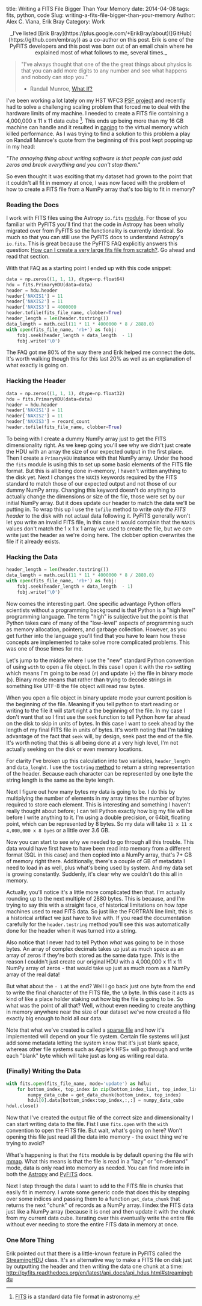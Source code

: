 title: Writing a FITS File Bigger Than Your Memory
date: 2014-04-08
tags: fits, python, code
Slug: writing-a-fits-file-bigger-than-your-memory
Author: Alex C. Viana, Erik Bray
Category: Work

<center>_I've listed [Erik Bray](https://plus.google.com/+ErikBray/about)([GitHub](https://github.com/embray)) as a co-author on this post. Erik is one of the PyFITS developers and this post was born out of an email chain where he explained most of what follows to me, several times._</center>


> "I’ve always thought that one of the the great things about physics is that you can add more digits to any number and see what happens and nobody can stop you."  
> - Randall Munroe, [What If?](https://what-if.xkcd.com/20/)


I've been working a lot lately on my HST WFC3 [PSF project](http://acviana.github.io/tag/psf.html) and recently had to solve a challenging scaling problem that forced me to deal with the hardware limits of my machine. I needed to create a FITS file containing a 4,000,000 x 11 x 11 data cube [^1]. This ends up being more than my 16 GB machine can handle and it resulted in [paging](http://en.wikipedia.org/wiki/Paging) to the virtual memory which killed performance. As I was trying to find a solution to this problem a play on Randall Munroe's quote from the beginning of this post kept popping up in my head:

_"The annoying thing about writing software is that people can just add zeros and break everything and you can't stop them."_ 

So even thought it was exciting that my dataset had grown to the point that it couldn't all fit in memory at once, I was now faced with the problem of how to create a FITS file from a NumPy array that's too big to fit in memory?

### Reading the Docs

I work with FITS files using the Astropy `io.fits` [module](http://astropy.readthedocs.org/en/latest/io/fits/index.html). For those of you familiar with PyFITS you'll find that the code in Astropy has been wholly migrated over from PyFITS so the functionality is currently identical. So much so that you can still use the PyFITS docs to understand Astropy's `io.fits`. This is great because the PyFITS FAQ explicitly answers this question: [How can I create a very large fits file from scratch?](http://pyfits.readthedocs.org/en/latest/appendix/faq.html#how-can-i-create-a-very-large-fits-file-from-scratch). Go ahead and read that section. 

With that FAQ as a starting point I ended up with this code snippet:

```python
data = np.zeros((1, 1, 1), dtype=np.float64)
hdu = fits.PrimaryHDU(data=data)
header = hdu.header
header['NAXIS1'] = 11
header['NAXIS2'] = 11
header['NAXIS3'] = 4000000
header.tofile(fits_file_name, clobber=True)
header_length = len(header.tostring())
data_length = math.ceil(11 * 11 * 4000000 * 8 / 2880.0)
with open(fits_file_name, 'rb+') as fobj:
    fobj.seek(header_length + data_length  - 1)
    fobj.write('\0')
```

The FAQ got me 80% of the way there and Erik helped me connect the dots. It's worth walking though this for this last 20% as well as an explanation of what exactly is going on.

### Hacking the Header

```python
data = np.zeros((1, 1, 1), dtype=np.float32)
hdu = fits.PrimaryHDU(data=data)
header = hdu.header
header['NAXIS1'] = 11
header['NAXIS2'] = 11
header['NAXIS3'] = record_count
header.tofile(fits_file_name, clobber=True)
```

To being with I create a dummy NumPy array just to get the FITS dimensionality right. As we keep going you'll see why we didn't just create the HDU with an array the size of our expected output in the first place. Then I create a `PrimaryHDU` instance with that NumPy array. Under the hood the `fits` module is using this to set up some basic elements of the FITS file format. But this is all being done in-memory, I haven't written anything to the disk yet. Next I changes the `NAXIS` keywords required by the FITS standard to match those of our expected output and not those of our dummy NumPy array. Changing this keyword doesn't do anything to actually change the dimensions or size of the file, those were set by our initial NumPy array. But it does update our header to match the data we'll be putting in. To wrap this up I use the `tofile` method to write _only the FITS header_ to the disk with not actual data following it. PyFITS generally won't let you write an invalid FITS file, in this case it would complain that the `NAXIS` values don't match the 1 x 1 x 1 array we used to create the file, but we _can_ write just the header as we're doing here. The clobber option overwrites the file if it already exists. 

### Hacking the Data

```python
header_length = len(header.tostring())
data_length = math.ceil(11 * 11 * 4000000 * 8 / 2880.0)
with open(fits_file_name, 'rb+') as fobj:
    fobj.seek(header_length + data_length  - 1)
    fobj.write('\0')
```

Now comes the interesting part. One specific advantage Python offers scientists without a programming background is that Python is a "high level" programming language. The term "high" is subjective but the point is that Python takes care of many of the "low-level" aspects of programming such as memory allocation, pointers, and garbage collection. However, as you get further into the language you'll find that you have to learn how these concepts are implemented to take solve more complicated problems. This was one of those times for me.

Let's jump to the middle where I use the "new" standard Python convention of using `with` to open a file object. In this case I open it with the `rb+` setting which means I'm going to be read (`r`) and update (`+`) the file in binary mode (`b`). Binary mode means that rather than trying to decode strings in something like UTF-8 the file object will read raw bytes. 

When you open a file object in binary update mode your current position is the beginning of the file. Meaning if you tell python to start reading or writing to the file it will start right a the beginning of the file. In my case I don't want that so I first use the `seek` function to tell Python how far ahead on the disk to skip in units of bytes. In this case I want to seek ahead by the length of my final FITS file in units of bytes. It's worth noting that I'm taking advantage of the fact that `seek` will, by design, seek past the end of the file. It's worth noting that this is all being done at a very high level, I'm not actually seeking on the disk or even memory locations. 

For clarity I've broken up this calculation into two variables, `header_length` and `data_lenght`. I use the `tostring` [method](http://stsdas.stsci.edu/stsci_python_sphinxdocs_2.13/pyfits/api_docs/api_headers.html?highlight=tostring#pyfits.Header.tostring) to return a string representation of the header. Because each character can be represented by one byte the string length is the same as the byte length.

Next I figure out how many bytes my data is going to be. I do this by multiplying the number of elements in my array times the number of bytes required to store each element. This is interesting and something I haven't really thought about before; I can tell Python exactly how big my file will be before I write anything to it. I'm using a double precision, or 64bit, floating point, which can be represented by 8 bytes. So my data will take `11 x 11 x 4,000,000 x 8 byes` or a little over 3.6 GB. 

Now you can start to see why we needed to go through all this trouble. This data would have first have to have been read into memory from a different format (SQL in this case) and then copied into a NumPy array, that's 7+ GB of memory right there. Additionally, there's a couple of GB of metadata I need to load in as well, plus what's being used by system. And my data set is growing constantly. Suddenly, it's clear why we couldn't do this all in memory. 

Actually, you'll notice it's a little more complicated then that. I'm actually rounding up to the next multiple of 2880 bytes. This is because, and I'm trying to say this with a straight face, of historical limitations on how _tape_ machines used to read FITS data. So just like the FORTRAN line limit, this is a historical artifact we just have to live with. If you read the documentation carefully for the `header.tostring` method you'll see this was automatically done for the header when it was turned into a string.

Also notice that I never had to tell Python _what_ was going to be in those bytes. An array of complex decimals takes up just as much space as an array of zeros if they're both stored as the same data type. _This_ is the reason I couldn't just create our original HDU with a 4,000,000 x 11 x 11 NumPy array of zeros - that would take up just as much room as a NumPy array of the real data! 

But what about the `- 1` at the end? Well I go back just one byte from the end to write the final character of the FITS file, the `\0` byte. In this case it acts as kind of like a place holder staking out how big the file is going to be. So what was the point of all that? Well, without even needing to create anything in memory anywhere near the size of our dataset we've now created a file exactly big enough to hold all our data. 

Note that what we've created is called a [sparse file](http://en.wikipedia.org/wiki/Sparse_file) and how it's implemented will depend on your file system. Certain file systems will just add some metadata letting the system know that it's just blank space, whereas other file systems such as Apple's HFS+ will go through and write each "blank" byte which will take just as long as writing real data.


### (Finally) Writing the Data

```python
with fits.open(fits_file_name, mode='update') as hdlu:
    for bottom_index, top_index in zip(bottom_index_list, top_index_list):
        numpy_data_cube = get_data_chunk(bottom_index, top_index)
        hdul[0].data[bottom_index:top_index,:,:] = numpy_data_cube 
hdul.close() 
```

Now that I've created the output file of the correct size and dimensionality I can start writing data to the file. Fist I use `fits.open` with the `with` convention to open the FITS file. But wait, what's going on here? Won't opening this file just read all the data into memory - the exact thing we're trying to avoid?

What's happening is that the `fits` module is by default opening the file with [mmap](http://en.wikipedia.org/wiki/Mmap). What this means is that the file is read in a "lazy" or "on-demand" mode, data is only read into memory as needed. You can find more info in both the [Astropy](http://astropy.readthedocs.org/en/latest/io/fits/index.html#working-with-large-files
) and [PyFITS](http://pyfits.readthedocs.org/en/latest/appendix/faq.html#how-do-i-open-a-very-large-image-that-won-t-fit-in-memory) docs.

Next I step through the data I want to add to the FITS file in chunks that easily fit in memory. I wrote some generic code that does this by stepping over some indices and passing them to a function `get_data_chunk` that returns the next "chunk" of records as a NumPy array. I index the FITS data just like a NumPy array (because it is one) and then update it with the chunk from my current data cube. Iterating over this eventually write the entire file without ever needing to store the entire FITS data in memory at once.

### One More Thing

Erik pointed out that there is a little-known feature in PyFITS called the [StreamingHDU](https://github.com/spacetelescope/PyFITS/blob/master/lib/pyfits/hdu/streaming.py) class. It's an alternative way to make a FITS file on disk just by outputting the header and then writing the data one chunk at a time: http://pyfits.readthedocs.org/en/latest/api_docs/api_hdus.html#streaminghdu

[^1]: [FITS](http://en.wikipedia.org/wiki/FITS) is a standard data file format in astronomy.
